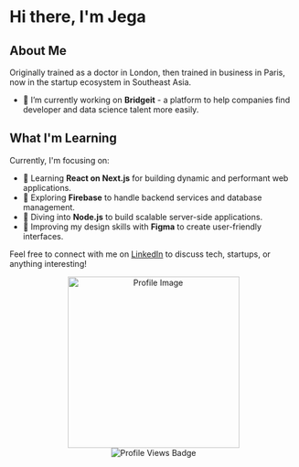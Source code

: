 # Hi there, I'm Jega

## About Me
Originally trained as a doctor in London, then trained in business in Paris, now in the startup ecosystem in Southeast Asia.

- 🔭 I’m currently working on **Bridgeit** - a platform to help companies find developer and data science talent more easily.

## What I'm Learning
Currently, I'm focusing on:
- 🌱 Learning **React on Next.js** for building dynamic and performant web applications.
- 🌱 Exploring **Firebase** to handle backend services and database management.
- 🌱 Diving into **Node.js** to build scalable server-side applications.
- 🌱 Improving my design skills with **Figma** to create user-friendly interfaces.

Feel free to connect with me on [LinkedIn](https://www.linkedin.com/in/pradeebajega/) to discuss tech, startups, or anything interesting!


  <div align="center">
    <img src="https://media.giphy.com/media/qgQUggAC3Pfv687qPC/giphy.gif" width="300px" alt="Profile Image"/>
  </div>

<div id="badges" align="center">
  <img src="https://komarev.com/ghpvc/?username=lankan01&style=flat-square&color=blue" alt="Profile Views Badge"/>
</div>
